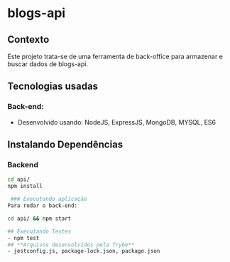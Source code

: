 # blogs-api

## Contexto
Este projeto trata-se de uma ferramenta de back-office para armazenar e buscar dados de blogs-api.

## Tecnologias usadas

### Back-end:
- Desenvolvido usando: NodeJS, ExpressJS, MongoDB, MYSQL, ES6

## Instalando Dependências
 ### Backend
```bash
cd api/ 
npm install

 ### Executando aplicação
Para rodar o back-end:

cd api/ && npm start

## Executando Testes
- npm test
## **Arquivos desenvolvidos pela Trybe**
- jestconfig.js, package-lock.json, package.json


